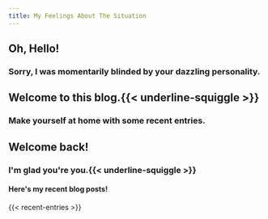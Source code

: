 ```yaml
---
title: My Feelings About The Situation
---
```

<span id="new-visitor">

## Oh, <span class="fade-in fast-speed start-invis">Hello!</span>

### Sorry, <span class="fade-in medium-speed start-invis">I was momentarily blinded by your </span><span class="fade-in slow-speed-build start-invis highlight">dazzling</span><span class="fade-in medium-speed start-invis larger-text"> personality.</span>

<div class="text-center">

## Welcome to this blog.{{< underline-squiggle >}}

### Make yourself at <span class="home">home</span> with some recent entries.
</div>
</span>

<span id="welcome-back">

<div class="text-center">

## <span class="fade-in fast-speed start-invis">Welcome back!</span>


### <span class="fade-in medium-speed start-invis">I'm glad you're <span class="fade-in slow-speed-build start-invis highlight larger-text">you.</span></span>{{< underline-squiggle >}}

#### Here's my recent blog posts!
</div>
</span>

{{< recent-entries >}}